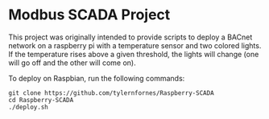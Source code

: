 # Modbus SCADA Project
This project was originally intended to provide scripts to deploy a BACnet network on a raspberry pi with a temperature sensor and two colored lights. If the temperature rises above a given threshold, the lights will change (one will go off and the other will come on).

To deploy on Raspbian, run the following commands:

```
git clone https://github.com/tylernfornes/Raspberry-SCADA
cd Raspberry-SCADA
./deploy.sh
```
